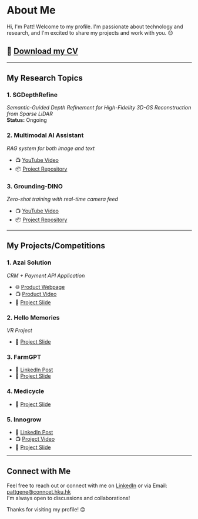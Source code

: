 # About Me

Hi, I'm Patt! Welcome to my profile. I'm passionate about technology and research, and I'm excited to share my projects and work with you. 😊

## 📄 [Download my CV](https://drive.google.com/file/d/1ANh-0jCNpjveLku0GgPxdz2KR5TSs_7d/view?usp=sharing)
---

## My Research Topics

### 1. SGDepthRefine
*Semantic-Guided Depth Refinement for High-Fidelity 3D-GS Reconstruction from Sparse LiDAR*  
**Status:** Ongoing  

### 2. Multimodal AI Assistant
*RAG system for both image and text*  
- 📺 [YouTube Video](https://www.youtube.com/watch?v=VtH04mv8A6c&ab_channel=PattPhurtivilai)  
- 📦 [Project Repository](https://github.com/HKUGenAI/LMM_RAG_Workshop_GPU)  

### 3. Grounding-DINO
*Zero-shot training with real-time camera feed*  
- 📺 [YouTube Video](https://www.youtube.com/watch?v=klM3jhith4Y&ab_channel=PattPhurtivilai)  
- 📦 [Project Repository](https://github.com/HKUGenAI/CV_WorkShop)  

---

## My Projects/Competitions

### 1. Azai Solution
*CRM + Payment API Application*  
- 🌐 [Product Webpage](https://www.azaisolution.com)  
- 📺 [Product Video](https://www.youtube.com/watch?v=21hQ6GVlQ_4&ab_channel=PattPhurtivilai)  
- 📄 [Project Slide](https://drive.google.com/file/d/1Ik7z_xZmNMa65t3lUpnEaBWr1mdZWVMa/view?usp=sharing)  

### 2. Hello Memories
*VR Project*  
- 📄 [Project Slide](https://drive.google.com/file/d/1uT-CQhsOvggkUyODwuB5l9NcpNWeU_uE/view?usp=sharing)  

### 3. FarmGPT
- 📝 [LinkedIn Post](https://www.linkedin.com/posts/pattphurtivilai_hkaes2024-farmgpt-hku-activity-7184883346219364353-30Ei?utm_source=share&utm_medium=member_desktop&rcm=ACoAADcbiBgBTUBubhzsWW_Hf9AZFMD8cu7ScW8)  
- 📄 [Project Slide](https://drive.google.com/file/d/1sVGtlqXxvDSAZ5ScP8sczE4S-7oCPXWJ/view?usp=sharing)  

### 4. Medicycle
- 📄 [Project Slide](https://drive.google.com/file/d/1jbUs15r6og4cy4d703qFm8X-RBe2ofYw/view?usp=sharing)  

### 5. Innogrow
- 📝 [LinkedIn Post](https://www.linkedin.com/posts/pattphurtivilai_exciting-recap-of-our-journey-over-activity-7291132458236854272-UyxH?utm_source=share&utm_medium=member_desktop&rcm=ACoAADcbiBgBTUBubhzsWW_Hf9AZFMD8cu7ScW8) 
- 📺 [Project Video](https://youtu.be/AfH0KkqgNtw)  
- 📄 [Project Slide](https://drive.google.com/file/d/1qSumHY_Idip0CFyC7QG611xQkFCrSxhv/view?usp=sharing)  

---

## Connect with Me

Feel free to reach out or connect with me on [LinkedIn](https://www.linkedin.com/in/pattphurtivilai/) or via Email: [pattgene@conncet.hku.hk](mailto:pattgene@conncet.hku.hk)  
I'm always open to discussions and collaborations!

Thanks for visiting my profile! 😊

